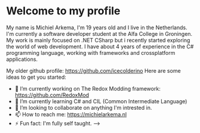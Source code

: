 # Welcome to my profile

My name is Michiel Arkema, I'm 19 years old and I live in the Netherlands. 
I'm currently a software developer student at the Alfa College in Groningen. My work is mainly focused on .NET CSharp but i recently started exploring the world of web development. I have about 4 years of experience in the C# programming language, working with frameworks and crossplatform applications.

My older github profile: https://github.com/icecolderino
Here are some ideas to get you started:

- 🔭 I’m currently working on The Redox Modding framework: https://github.com/RedoxMod
- 🌱 I’m currently learning C# and CIL (Common Intermediate Language)
- 👯 I’m looking to collaborate on anything I'm intrested in.
- 📫 How to reach me: https://michielarkema.nl
- ⚡ Fun fact: I'm fully self taught.
-->
